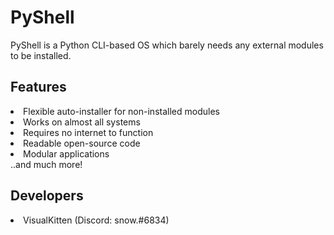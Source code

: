 # PyShell
PyShell is a Python CLI-based OS which barely needs any external modules to be installed.
<h2>Features</h2>
<li>Flexible auto-installer for non-installed modules</li>
<li>Works on almost all systems</li>
<li>Requires no internet to function</li>
<li>Readable open-source code</li>
<li>Modular applications</li>
..and much more!
<h2>Developers</h2>
<li>VisualKitten (Discord: snow.#6834)</li>
